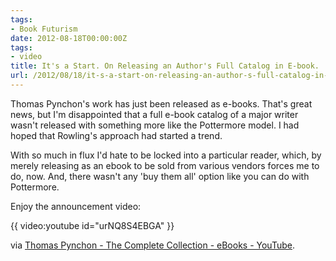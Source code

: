 ```yaml
---
tags:
- Book Futurism
date: 2012-08-18T00:00:00Z
tags:
- video
title: It's a Start. On Releasing an Author's Full Catalog in E-book.
url: /2012/08/18/it-s-a-start-on-releasing-an-author-s-full-catalog-in-e-book/
---
```


Thomas Pynchon's work has just been released as e-books. That's great news, but I'm disappointed that a full e-book catalog of a major writer wasn't released with something more like the Pottermore model. I had hoped that Rowling's approach had started a trend.

With so much in flux I'd hate to be locked into a particular reader, which, by merely releasing as an ebook to be sold from various vendors forces me to do, now. And, there wasn't any 'buy them all' option like you can do with Pottermore.

Enjoy the announcement video:

{{ video:youtube id="urNQ8S4EBGA" }}

via <a href="http://www.youtube.com/watch?v=urNQ8S4EBGA&amp;feature=player_embedded">Thomas Pynchon - The Complete Collection - eBooks - YouTube</a>.
